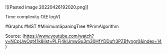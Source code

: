 ![[Pasted image 20220426192020.png]]

Time complexity O(E logV)

#Graphs #MST #MinimumSpaningTree #PrimAlgorithm

Source: (https://www.youtube.com/watch?v=NCpUwOqt41k&list=PLFj4kIJmwGu3m30HfYDDufr3PZBfyngr0&index=14)